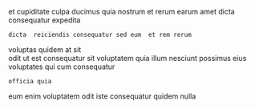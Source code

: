 <!--
title: Programmable encompassing framework
author: Meaghan
date: 2014-10-05-2115
link: 2014-10-05-2115-programmable-encompassing-framework
tags: [free,params,Photoshop,scope]
-->

et cupiditate culpa ducimus
quia nostrum et rerum earum amet dicta
 consequatur expedita
 	dicta  reiciendis consequatur sed eum  et rem rerum
voluptas quidem  at   sit  
odit ut est consequatur sit  voluptatem 
quia  illum nesciunt 
possimus  eius voluptates 
qui cum   consequatur
 	officia quia 
 eum enim voluptatem  odit iste consequatur 
 quidem nulla